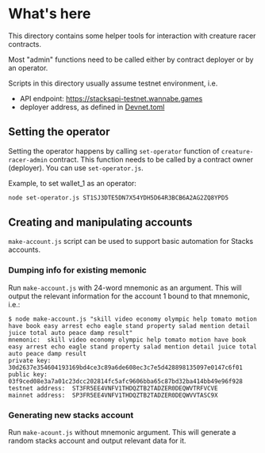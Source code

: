 # What's here

This directory contains some helper tools for interaction with
creature racer contracts.

Most "admin" functions need to be called either by contract
deployer or by an operator.

Scripts in this directory usually assume testnet environment,
i.e.

- API endpoint: https://stacksapi-testnet.wannabe.games
- deployer address, as defined in [Devnet.toml](../../protocol/settings/Devnet.toml)

## Setting the operator

Setting the operator happens by calling `set-operator` function
of `creature-racer-admin` contract. This function needs to be
called by a contract owner (deployer). You can use
`set-operator.js`.

Example, to set wallet_1 as an operator:

```sh
node set-operator.js ST1SJ3DTE5DN7X54YDH5D64R3BCB6A2AG2ZQ8YPD5
```

## Creating and manipulating accounts

`make-account.js` script can be used to support basic automation
for Stacks accounts.

### Dumping info for existing memonic

Run `make-account.js` with 24-word mnemonic as an argument. This
will output the relevant information for the account 1 bound to
that mnemonic, i.e.:

```
$ node make-account.js "skill video economy olympic help tomato motion have book easy arrest echo eagle stand property salad mention detail juice total auto peace damp result"
mnemonic:  skill video economy olympic help tomato motion have book easy arrest echo eagle stand property salad mention detail juice total auto peace damp result
private key:      30d2637e354604193169bd4ce3c89a6de608ec3c7e5d428898135097e0147c6f01
public key:       03f9ced08e3a7a01c23dcc202814fc5afc9606bba65c87bd32ba414bb49e96f928
testnet address:  ST3FR5EE4VNFV1THDQZTB2TADZER0DEQWVTRFVCVE
mainnet address:  SP3FR5EE4VNFV1THDQZTB2TADZER0DEQWVVTASC9X
```


### Generating new stacks account

Run `make-acount.js` without mnemonic argument. This will
generate a random stacks account and output relevant data for it.

